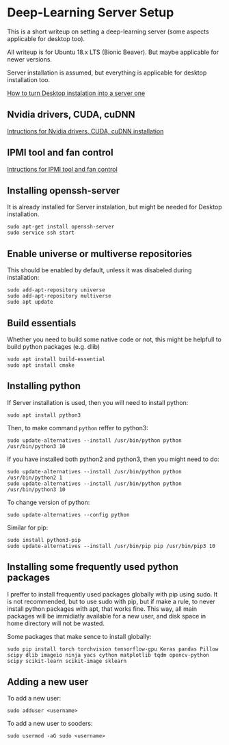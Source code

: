 # Deep-Learning Server Setup
This is a short writeup on setting a deep-learning server (some aspects applicable for desktop too).

All writeup is for Ubuntu 18.x LTS (Bionic Beaver). But maybe applicable for newer versions.

Server installation is assumed, but everything is applicable for desktop installation too. 

[How to turn Desktop instalation into a server one](./DesktopAndServerInstallation.md)

## Nvidia drivers, CUDA, cuDNN
[Intructions for Nvidia drivers, CUDA, cuDNN installation](./NvidiaGraphicsAndCUDA.md)

## IPMI tool and fan control
[Intructions for IPMI tool and fan control](./IPMI_fan_control.md)

## Installing openssh-server
It is already installed for Server instalation, but might be needed for Desktop installation.

    sudo apt-get install openssh-server
    sudo service ssh start

## Enable universe or multiverse repositories
This should be enabled by default, unless it was disabeled during installation:

    sudo add-apt-repository universe
    sudo add-apt-repository multiverse
    sudo apt update
 
## Build essentials
Whether you need to build some native code or not, this might be helpfull to build python packages (e.g. dlib)

    sudo apt install build-essential
    sudo apt install cmake
 
## Installing python
If Server installation is used, then you will need to install python:
    
    sudo apt install python3
    
Then, to make command `python` reffer to python3:

    sudo update-alternatives --install /usr/bin/python python /usr/bin/python3 10

If you have installed both python2 and python3, then you might need to do:

    sudo update-alternatives --install /usr/bin/python python /usr/bin/python2 1
    sudo update-alternatives --install /usr/bin/python python /usr/bin/python3 10
   
To change version of python:

    sudo update-alternatives --config python

Similar for pip:

    sudo install python3-pip
    sudo update-alternatives --install /usr/bin/pip pip /usr/bin/pip3 10

## Installing some frequently used python packages
I preffer to install frequently used packages globally with pip using sudo. It is not recommended, but to use sudo with pip, but if make a rule, to never install python packages with apt, that works fine. This way, all main packages will be immidiatly available for a new user, and disk space in home directory will not be wasted.

Some packages that make sence to install globally:

    sudo pip install torch torchvision tensorflow-gpu Keras pandas Pillow scipy dlib imageio ninja yacs cython matplotlib tqdm opencv-python scipy scikit-learn scikit-image sklearn  

## Adding a new user
To add a new user:

    sudo adduser <username>
  
To add a new user to sooders:

    sudo usermod -aG sudo <username>

